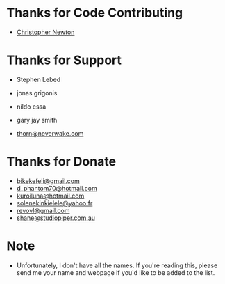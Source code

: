 # Thanks for Code Contributing
* [Christopher Newton](https://github.com/chrstphrknwtn)

# Thanks for Support
* Stephen Lebed
* jonas grigonis
* nildo essa
* gary jay smith

* thorn@neverwake.com

# Thanks for Donate
* bikekefeli@gmail.com
* d_phantom70@hotmail.com
* kuroiluna@hotmail.com
* solenekinkielele@yahoo.fr
* revovl@gmail.com
* shane@studiopiper.com.au

# Note
* Unfortunately, I don't have all the names. If you're reading this, please send me your name and webpage if you'd like to be added to the list.
